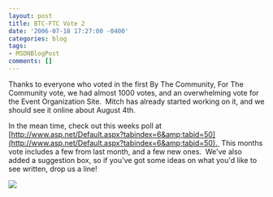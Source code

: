 ```yaml
---
layout: post
title: BTC-FTC Vote 2
date: '2006-07-18 17:27:00 -0400'
categories: blog
tags:
- MSDNBlogPost
comments: []
---
```


Thanks to everyone who voted in the first By The Community, For The Community vote, we had almost 1000 votes, and an overwhelming vote for the Event Organization Site.  Mitch has already started working on it, and we should see it online about August 4th.

In the mean time, check out this weeks poll at [http://www.asp.net/Default.aspx?tabindex=6&amp;tabid=50](http://www.asp.net/Default.aspx?tabindex=6&amp;tabid=50).  This months vote includes a few from last month, and a few new ones.  We've also added a suggestion box, so if you've got some ideas on what you'd like to see written, drop us a line!

![](http://blogs.msdn.com/aggbug.aspx?PostID=670186)